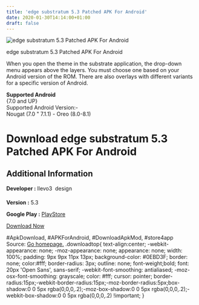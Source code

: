 ```yaml
---
title: 'edge substratum 5.3 Patched APK For Android'
date: 2020-01-30T14:14:00+01:00
draft: false
---
```


![edge substratum 5.3 Patched APK For Android](https://i0.wp.com/apkhome.net/wp-content/uploads/2018/12/edge-substratum-5.3.png "edge substratum 5.3 Patched APK For Android")

  

edge substratum 5.3 Patched APK For Android

When you open the theme in the substrate application, the drop-down menu appears above the layers. You must choose one based on your Android version of the ROM. There are also overlays with different variants for a specific version of Android.

**Supported Android**  
{7.0 and UP}  
Supported Android Version:-  
Nougat (7.0 " 7.1.1) - Oreo (8.0-8.1)

Download edge substratum 5.3 Patched APK For Android
====================================================

Additional Information
----------------------

**Developer :** llevo3  design

**Version :** 5.3

**Google Play :** [PlayStore](https://play.google.com/store/apps/details?id=dejan.llevo3.edge)

  

[Download Now](https://store4app.co/post/edge-substratum-5-3-patched-apk-for-android_1573671126)

  
#ApkDownload, #APKForAndroid, #DownloadApkMod, #store4app  
Source: [Go homepage.](https://store4app.co/post/edge-substratum-5-3-patched-apk-for-android_1573671126) .downloadtop{ text-align:center; -webkit-appearance: none; -moz-appearance: none; appearance: none; width: 100%; padding: 9px 9px 11px 13px; background-color: #0EBD3F; border: none; color:#fff; border-radius: 3px; outline: none; font-weight;bold; font: 20px 'Open Sans', sans-serif; -webkit-font-smoothing: antialiased; -moz-osx-font-smoothing: grayscale; color: #fff; cursor: pointer; border-radius:15px;-webkit-border-radius:15px;-moz-border-radius:5px;box-shadow:0 0 5px rgba(0,0,0,.2);-moz-box-shadow:0 0 5px rgba(0,0,0,.2);-webkit-box-shadow:0 0 5px rgba(0,0,0,.2) !important; }